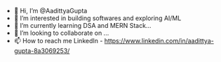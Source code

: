 - 👋 Hi, I’m @AadittyaGupta
- 👀 I’m interested in building softwares and exploring AI/ML
- 🌱 I’m currently learning DSA and MERN Stack...
- 💞️ I’m looking to collaborate on ...
- 📫 How to reach me LinkedIn - https://www.linkedin.com/in/aadittya-gupta-8a3069253/


<!---
AadittyaGupta/AadittyaGupta is a ✨ special ✨ repository because its `README.md` (this file) appears on your GitHub profile.
You can click the Preview link to take a look at your changes.
--->
